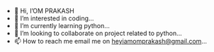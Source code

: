 - 👋 Hi, I’OM PRAKASH
- 👀 I’m interested in coding...
- 🌱 I’m currently learning python...
- 💞️ I’m looking to collaborate on project related to python...
- 📫 How to reach me email me on heyiamomprakash@gmail.com...

<!---
HEYIAMOMPRAKASH/HEYIAMOMPRAKASH is a ✨ special ✨ repository because its `README.md` (this file) appears on your GitHub profile.
You can click the Preview link to take a look at your changes.
--->
